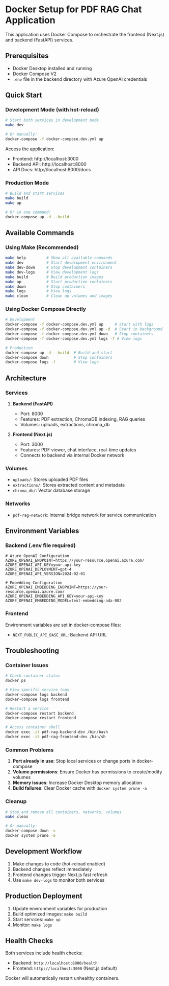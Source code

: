 # Docker Setup for PDF RAG Chat Application

This application uses Docker Compose to orchestrate the frontend (Next.js) and backend (FastAPI) services.

## Prerequisites

- Docker Desktop installed and running
- Docker Compose V2
- `.env` file in the backend directory with Azure OpenAI credentials

## Quick Start

### Development Mode (with hot-reload)

```bash
# Start both services in development mode
make dev

# Or manually:
docker-compose -f docker-compose.dev.yml up
```

Access the application:
- Frontend: http://localhost:3000
- Backend API: http://localhost:8000
- API Docs: http://localhost:8000/docs

### Production Mode

```bash
# Build and start services
make build
make up

# Or in one command:
docker-compose up -d --build
```

## Available Commands

### Using Make (Recommended)

```bash
make help         # Show all available commands
make dev          # Start development environment
make dev-down     # Stop development containers
make dev-logs     # View development logs
make build        # Build production images
make up           # Start production containers
make down         # Stop containers
make logs         # View logs
make clean        # Clean up volumes and images
```

### Using Docker Compose Directly

```bash
# Development
docker-compose -f docker-compose.dev.yml up     # Start with logs
docker-compose -f docker-compose.dev.yml up -d  # Start in background
docker-compose -f docker-compose.dev.yml down   # Stop containers
docker-compose -f docker-compose.dev.yml logs -f # View logs

# Production
docker-compose up -d --build  # Build and start
docker-compose down           # Stop containers
docker-compose logs -f        # View logs
```

## Architecture

### Services

1. **Backend (FastAPI)**
   - Port: 8000
   - Features: PDF extraction, ChromaDB indexing, RAG queries
   - Volumes: uploads, extractions, chroma_db

2. **Frontend (Next.js)**
   - Port: 3000
   - Features: PDF viewer, chat interface, real-time updates
   - Connects to backend via internal Docker network

### Volumes

- `uploads/`: Stores uploaded PDF files
- `extractions/`: Stores extracted content and metadata
- `chroma_db/`: Vector database storage

### Networks

- `pdf-rag-network`: Internal bridge network for service communication

## Environment Variables

### Backend (.env file required)

```env
# Azure OpenAI Configuration
AZURE_OPENAI_ENDPOINT=https://your-resource.openai.azure.com/
AZURE_OPENAI_API_KEY=your-api-key
AZURE_OPENAI_DEPLOYMENT=gpt-4
AZURE_OPENAI_API_VERSION=2024-02-01

# Embedding Configuration
AZURE_OPENAI_EMBEDDING_ENDPOINT=https://your-resource.openai.azure.com/
AZURE_OPENAI_EMBEDDING_API_KEY=your-api-key
AZURE_OPENAI_EMBEDDING_MODEL=text-embedding-ada-002
```

### Frontend

Environment variables are set in docker-compose files:
- `NEXT_PUBLIC_API_BASE_URL`: Backend API URL

## Troubleshooting

### Container Issues

```bash
# Check container status
docker ps

# View specific service logs
docker-compose logs backend
docker-compose logs frontend

# Restart a service
docker-compose restart backend
docker-compose restart frontend

# Access container shell
docker exec -it pdf-rag-backend-dev /bin/bash
docker exec -it pdf-rag-frontend-dev /bin/sh
```

### Common Problems

1. **Port already in use**: Stop local services or change ports in docker-compose
2. **Volume permissions**: Ensure Docker has permissions to create/modify volumes
3. **Memory issues**: Increase Docker Desktop memory allocation
4. **Build failures**: Clear Docker cache with `docker system prune -a`

### Cleanup

```bash
# Stop and remove all containers, networks, volumes
make clean

# Or manually:
docker-compose down -v
docker system prune -a
```

## Development Workflow

1. Make changes to code (hot-reload enabled)
2. Backend changes reflect immediately
3. Frontend changes trigger Next.js fast refresh
4. Use `make dev-logs` to monitor both services

## Production Deployment

1. Update environment variables for production
2. Build optimized images: `make build`
3. Start services: `make up`
4. Monitor: `make logs`

## Health Checks

Both services include health checks:
- Backend: `http://localhost:8000/health`
- Frontend: `http://localhost:3000` (Next.js default)

Docker will automatically restart unhealthy containers.